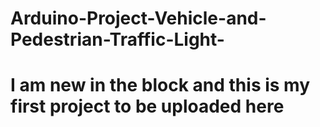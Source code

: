# Arduino-Project-Vehicle-and-Pedestrian-Traffic-Light-
# I am new in the block and this is my first project to be uploaded here
